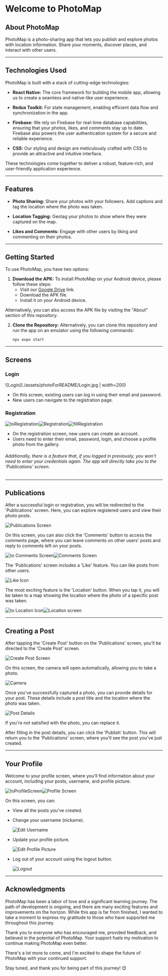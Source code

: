 # Welcome to PhotoMap

## About PhotoMap

PhotoMap is a photo-sharing app that lets you publish and explore photos with location information. Share your moments, discover places, and interact with other users.

---

## Technologies Used

PhotoMap is built with a stack of cutting-edge technologies:

- **React Native:** The core framework for building the mobile app, allowing us to create a seamless and native-like user experience.

- **Redux Toolkit:** For state management, enabling efficient data flow and synchronization in the app.

- **Firebase:** We rely on Firebase for real-time database capabilities, ensuring that your photos, likes, and comments stay up to date. Firebase also powers the user authentication system for a secure and reliable experience.

- **CSS:** Our styling and design are meticulously crafted with CSS to provide an attractive and intuitive interface.

These technologies come together to deliver a robust, feature-rich, and user-friendly application experience.

---

## Features

- **Photo Sharing:** Share your photos with your followers. Add captions and tag the location where the photo was taken.

- **Location Tagging:** Geotag your photos to show where they were captured on the map.

- **Likes and Comments:** Engage with other users by liking and commenting on their photos.

---

## Getting Started

To use PhotoMap, you have two options:

1. **Download the APK:** To install PhotoMap on your Android device, please follow these steps:
   - Visit our [Google Drive](https://drive.google.com/file/d/1Q2IGXeVzFER_Sc0X_rjIQ7Pyex89uIhU/view) link.
   - Download the APK file.
   - Install it on your Android device.

Alternatively, you can also access the APK file by visiting the "About" section of this repository.

2. **Clone the Repository:** Alternatively, you can clone this repository and run the app on an emulator using the following commands:

   ```shell
   npx expo start
   ```

---

## Screens

### Login

![Login](./assets/photoForREADME/Login.jpg | width=200)

- On this screen, existing users can log in using their email and password.
- New users can navigate to the registration page.

### Registration

![toRegistration](./assets/photoForREADME/toRegistration.jpg)![Registration](./assets/photoForREADME/Registration.jpg)![fillRegistration](./assets/photoForREADME/FillRegistration.jpg)

- On the registration screen, new users can create an account.
- Users need to enter their email, password, login, and choose a profile photo from the gallery.

###### Additionally, there is a feature that, if you logged in previously, you won't need to enter your credentials again. The app will directly take you to the 'Publications' screen.

---

## Publications

After a successful login or registration, you will be redirected to the 'Publications' screen. Here, you can explore registered users and view their photo posts.

![Publications Screen](./assets/photoForREADME/PublicationsScreen.jpg)

On this screen, you can also click the 'Comments' button to access the comments page, where you can leave comments on other users' posts and reply to comments left on your posts.

![to Comments Screen](./assets/photoForREADME/toComments.jpg)![Comments Screen](./assets/photoForREADME/Comments.jpg)

The 'Publications' screen includes a 'Like' feature. You can like posts from other users.

![Like Icon](./assets/photoForREADME/leaveLike.jpg)

The most exciting feature is the 'Location' button. When you tap it, you will be taken to a map showing the location where the photo of a specific post was taken.

![to Location Icon](./assets/photoForREADME/toLocation.jpg)![Location screen](./assets/photoForREADME/Location.jpg)

---

## Creating a Post

After tapping the 'Create Post' button on the 'Publications' screen, you'll be directed to the 'Create Post' screen.

![Create Post Screen](./assets/photoForREADME/toCreatePost.jpg)

On this screen, the camera will open automatically, allowing you to take a photo.

![Camera](./assets/photoForREADME/Camera.jpg)

Once you've successfully captured a photo, you can provide details for your post. These details include a post title and the location where the photo was taken.

![Post Details](./assets/photoForREADME/DetailsOfPost.jpg)

If you're not satisfied with the photo, you can replace it.

After filling in the post details, you can click the 'Publish' button. This will return you to the 'Publications' screen, where you'll see the post you've just created.

---

## Your Profile

Welcome to your profile screen, where you'll find information about your account, including your posts, username, and profile picture.

![toProfileScreen](./assets/photoForREADME/toUserScreen.jpg)![Profile Screen](./assets/photoForREADME/Profile.jpg)

On this screen, you can:

- View all the posts you've created.
- Change your username (nickame).

  ![Edit Username](./assets/photoForREADME/changeNickname.jpg)

- Update your profile picture.

  ![Edit Profile Picture](./assets/photoForREADME/changeAvatar.jpg)

- Log out of your account using the logout button.

  ![Logout](./assets/photoForREADME/logOut.jpg)

---

## Acknowledgments

PhotoMap has been a labor of love and a significant learning journey. The path of development is ongoing, and there are many exciting features and improvements on the horizon. While this app is far from finished, I wanted to take a moment to express my gratitude to those who have supported me throughout this journey.

Thank you to everyone who has encouraged me, provided feedback, and believed in the potential of PhotoMap. Your support fuels my motivation to continue making PhotoMap even better.

There's a lot more to come, and I'm excited to shape the future of PhotoMap with your continued support.

Stay tuned, and thank you for being part of this journey! 😊
